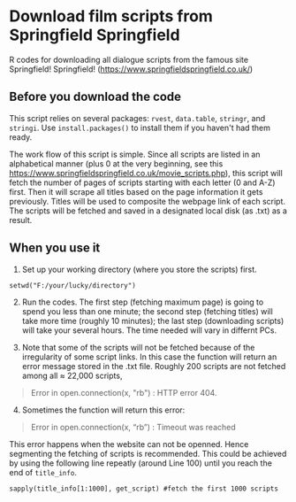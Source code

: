 # Download film scripts from Springfield Springfield
R codes for downloading all dialogue scripts from the famous site Springfield! Springfield! (https://www.springfieldspringfield.co.uk/)

## Before you download the code
This script relies on several packages: `rvest`, `data.table`, `stringr`, and `stringi`. Use `install.packages()` to install them if you haven't had them ready. 

The work flow of this script is simple. Since all scripts are listed in an alphabetical manner (plus 0 at the very beginning, see this https://www.springfieldspringfield.co.uk/movie_scripts.php), this script will fetch the number of pages of scripts starting with each letter (0 and A-Z) first. Then it will scrape all titles based on the page information it gets previously. Titles will be used to composite the webpage link of each script. The scripts will be fetched and saved in a designated local disk (as .txt) as a result.

## When you use it
1. Set up your working directory (where you store the scripts) first.
```
setwd("F:/your/lucky/directory")
```
2. Run the codes. The first step (fetching maximum page) is going to spend you less than one minute; the second step (fetching titles) will take more time (roughly 10 minutes); the last step (downloading scripts) will take your several hours. The time needed will vary in differnt PCs.

3. Note that some of the scripts will not be fetched because of the irregularity of some script links. In this case the function will return an error message stored in the .txt file. Roughly 200 scripts are not fetched among all ≈ 22,000 scripts,
> Error in open.connection(x, "rb") : HTTP error 404.

4. Sometimes the function will return this error:
> Error in open.connection(x, “rb”) : Timeout was reached

This error happens when the website can not be openned. Hence segmenting the fetching of scripts is recommended. This could be achieved by using the following line repeatly (around Line 100) until you reach the end of `title_info`.
```
sapply(title_info[1:1000], get_script) #fetch the first 1000 scripts
```
